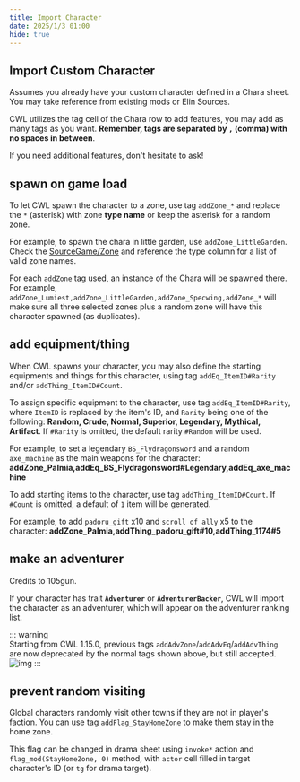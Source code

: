 ```yaml
---
title: Import Character
date: 2025/1/3 01:00
hide: true
---
```


## Import Custom Character

Assumes you already have your custom character defined in a Chara sheet. You may take reference from existing mods or Elin Sources.
<LinkCard t="SourceChara" u="https://docs.google.com/spreadsheets/d/1CJqsXFF2FLlpPz710oCpNFYF4W_5yoVn" />

CWL utilizes the tag cell of the Chara row to add features, you may add as many tags as you want. **Remember, tags are separated by `,` (comma) with no spaces in between**. 

If you need additional features, don't hesitate to ask!

## spawn on game load

To let CWL spawn the character to a zone, use tag `addZone_*` and replace the `*` (asterisk) with zone **type name** or keep the asterisk for a random zone. 

For example, to spawn the chara in little garden, use `addZone_LittleGarden`. Check the [SourceGame/Zone](https://docs.google.com/spreadsheets/d/16-LkHtVqjuN9U0rripjBn-nYwyqqSGg_) and reference the type column for a list of valid zone names.

For each `addZone` tag used, an instance of the Chara will be spawned there. For example, `addZone_Lumiest,addZone_LittleGarden,addZone_Specwing,addZone_*` will make sure all three selected zones plus a random zone will have this character spawned (as duplicates).

## add equipment/thing

When CWL spawns your character, you may also define the starting equipments and things for this character, using tag `addEq_ItemID#Rarity` and/or `addThing_ItemID#Count`.

To assign specific equipment to the character, use tag `addEq_ItemID#Rarity`, where `ItemID` is replaced by the item's ID, and `Rarity` being one of the following: **Random, Crude, Normal, Superior, Legendary, Mythical, Artifact**. If `#Rarity` is omitted, the default rarity `#Random` will be used. 

For example, to set a legendary `BS_Flydragonsword` and a random `axe_machine` as the main weapons for the character:
**addZone_Palmia,addEq_BS_Flydragonsword#Legendary,addEq_axe_machine**

To add starting items to the character, use tag `addThing_ItemID#Count`. If `#Count` is omitted, a default of `1` item will be generated. 

For example, to add `padoru_gift` x10 and `scroll of ally` x5 to the character:
**addZone_Palmia,addThing_padoru_gift#10,addThing_1174#5**

## make an adventurer

Credits to 105gun.

If your character has trait **`Adventurer`** or **`AdventurerBacker`**, CWL will import the character as an adventurer, which will appear on the adventurer ranking list.

::: warning  
Starting from CWL 1.15.0, previous tags `addAdvZone`/`addAdvEq`/`addAdvThing` are now deprecated by the normal tags shown above, but still accepted.  
![img](https://i.postimg.cc/SN93258B/image.png)
:::

## prevent random visiting

Global characters randomly visit other towns if they are not in player's faction. You can use tag `addFlag_StayHomeZone` to make them stay in the home zone.  

This flag can be changed in drama sheet using `invoke*` action and `flag_mod(StayHomeZone, 0)` method, with `actor` cell filled in target character's ID (or `tg` for drama target).  